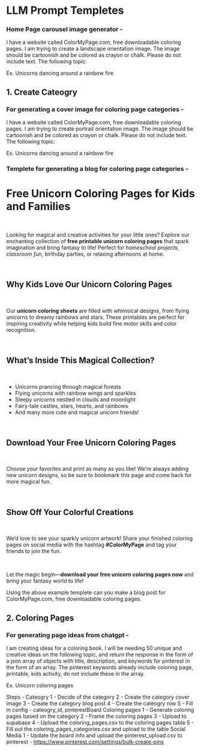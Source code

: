 # LLM Prompt Templetes

### Home Page carousel image generator -

I have a website called ColorMyPage.com, free downloadable coloring pages. I am trying to create a landscape orientation image. The image should be cartoonish and be colored as crayon or chalk. Please do not include text. The following topic: 

Ex. Unicorns dancing around a rainbow fire

## 1. Create Cateogry

### For generating a cover image for coloring page categories -

I have a website called ColorMyPage.com, free downloadable coloring pages. I am trying to create portrait orientation image. The image should be cartoonish and be colored as crayon or chalk. Please do not include text. The following topic: 

Ex. Unicorns dancing around a rainbow fire

### Templete for generating a blog for coloring page categories -

<h1>Free Unicorn Coloring Pages for Kids and Families</h1>
<br>
<p>Looking for magical and creative activities for your little ones? Explore our enchanting collection of <strong>free printable unicorn coloring pages</strong> that spark imagination and bring fantasy to life! Perfect for <em>homeschool projects</em>, <em>classroom fun</em>, birthday parties, or relaxing afternoons at home.</p>
<br>

<h2>Why Kids Love Our Unicorn Coloring Pages</h2>
<br>
<p>Our <strong>unicorn coloring sheets</strong> are filled with whimsical designs, from flying unicorns to dreamy rainbows and stars. These printables are perfect for inspiring creativity while helping kids build fine motor skills and color recognition.</p>
<br>

<h2>What’s Inside This Magical Collection?</h2>
<br>
<ul>
  <li>Unicorns prancing through magical forests</li>
  <li>Flying unicorns with rainbow wings and sparkles</li>
  <li>Sleepy unicorns nestled in clouds and moonlight</li>
  <li>Fairy-tale castles, stars, hearts, and rainbows</li>
  <li>And many more cute and magical unicorn friends!</li>
</ul>
<br>

<h2>Download Your Free Unicorn Coloring Pages</h2>
<br>
<p>Choose your favorites and print as many as you like! We’re always adding new unicorn designs, so be sure to bookmark this page and come back for more magical fun.</p>
<br>

<h2>Show Off Your Colorful Creations</h2>
<br>
<p>We’d love to see your sparkly unicorn artwork! Share your finished coloring pages on social media with the hashtag <strong>#ColorMyPage</strong> and tag your friends to join the fun.</p>
<br>

<p>Let the magic begin—<strong>download your free unicorn coloring pages now</strong> and bring your fantasy world to life!</p>


Using the above example templete can you make a blog post for ColorMyPage.com, free downloadable coloring pages.

## 2. Coloring Pages

### For generating page ideas from chatgpt -

I am creating ideas for a coloring book. I will be needing 50 unique and creative ideas on the following topic, and return the response in the form of a json array of objects with title, description, and keywords for pinterest in the form of an array. The pinterest keywords already include coloring page, printable, kids activity, do not include these in the array. 

Ex. Unicorn coloring pages

Steps -
Cateogry
    1 - Decide of the category
    2 - Create the category cover image
    3 - Create the category blog post
    4 - Create the cateogry row
    5 - Fill in config - cateogry_id, pinterestBoard
Coloring pages
    1 - Generate coloring pages based on the category
    2 - Frame the coloring pages
    3 - Upload to supabase
    4 - Upload the coloring_pages.csv to the coloring pages table
    5 - Fill out the coloring_pages_categories.csv and upload to the table
Social Media
    1 - Update the board info and upload the pinterest_upload.csv to pinterest - https://www.pinterest.com/settings/bulk-create-pins
